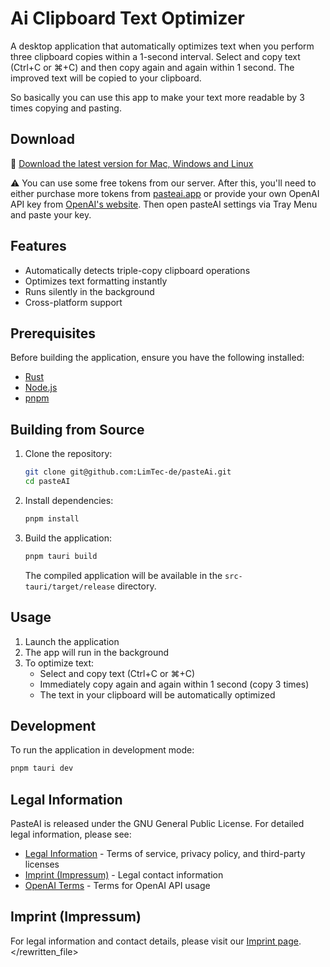 # Ai Clipboard Text Optimizer

A desktop application that automatically optimizes text when you perform three clipboard copies within a 1-second interval.
Select and copy text (Ctrl+C or ⌘+C) and then copy again and again within 1 second. The improved text will be copied to your clipboard.

So basically you can use this app to make your text more readable by 3 times copying and pasting.

## Download

💾 [Download the latest version for Mac, Windows and Linux](https://github.com/LimTec-de/pasteAi/releases/latest)

⚠️ You can use some free tokens from our server. After this, you'll need to either purchase more tokens from [pasteai.app](https://pasteai.app) or provide your own OpenAI API key from [OpenAI's website](https://platform.openai.com/api-keys).
Then open pasteAI settings via Tray Menu and paste your key.

## Features

- Automatically detects triple-copy clipboard operations
- Optimizes text formatting instantly
- Runs silently in the background
- Cross-platform support

## Prerequisites

Before building the application, ensure you have the following installed:
- [Rust](https://www.rust-lang.org/tools/install)
- [Node.js](https://nodejs.org/)
- [pnpm](https://pnpm.io/installation)

## Building from Source

1. Clone the repository:
   ```bash
   git clone git@github.com:LimTec-de/pasteAi.git
   cd pasteAI
   ```

2. Install dependencies:
   ```bash
   pnpm install
   ```

3. Build the application:
   ```bash
   pnpm tauri build
   ```

   The compiled application will be available in the `src-tauri/target/release` directory.


## Usage

1. Launch the application
2. The app will run in the background
3. To optimize text:
   - Select and copy text (Ctrl+C or ⌘+C)
   - Immediately copy again and again within 1 second (copy 3 times)
   - The text in your clipboard will be automatically optimized

## Development

To run the application in development mode:
```bash
pnpm tauri dev
```

## Legal Information

PasteAI is released under the GNU General Public License. For detailed legal information, please see:
- [Legal Information](LEGAL.md) - Terms of service, privacy policy, and third-party licenses
- [Imprint (Impressum)](https://www.limtec.de/#imprint) - Legal contact information
- [OpenAI Terms](https://openai.com/policies/terms-of-use) - Terms for OpenAI API usage

## Imprint (Impressum)

For legal information and contact details, please visit our [Imprint page](https://www.limtec.de/#imprint).
</rewritten_file>
```